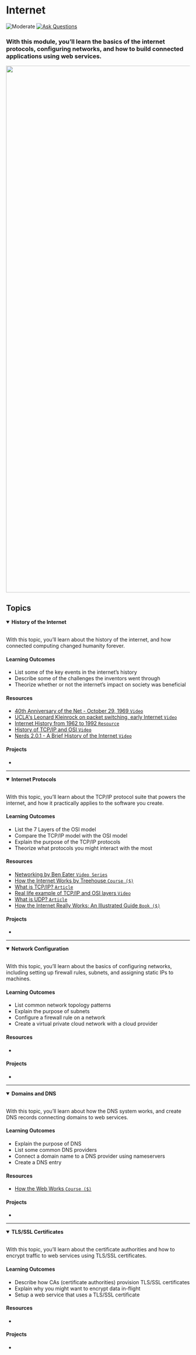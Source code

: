 # Internet

![Moderate](https://img.shields.io/badge/Difficulty-%E2%97%8F%20Easy-brightgreen?style=flat-square)
<a href="https://github.com/engineerkit/engineerkit/discussions">![Ask Questions](https://img.shields.io/badge/Ask%20Questions%20-blue.svg?style=flat-square&logo=discourse&logoWidth=15&labelColor=555&color=4d51cc)</a>

### With this module, you’ll learn the basics of the internet protocols, configuring networks, and how to build connected applications using web services.

<img width="1440" src="https://user-images.githubusercontent.com/894178/138342312-9b04d4be-ae91-429b-b5cf-3556b6caea5d.png">

## Topics

<details open>
   <summary><b>History of the Internet</b></summary><br/>

   With this topic, you’ll learn about the history of the internet, and how connected computing changed humanity forever.

   #### Learning Outcomes
   * List some of the key events in the internet’s history
   * Describe some of the challenges the inventors went through
   * Theorize whether or not the internet’s impact on society was beneficial

   #### Resources
   * [40th Anniversary of the Net - October 29, 1969 `Video`](https://www.youtube.com/watch?v=7duyl0ZZ5BQ)
   * [UCLA's Leonard Kleinrock on packet switching, early Internet `Video`](https://www.youtube.com/watch?v=rHHpwcZiEW4)
   * [Internet History from 1962 to 1992 `Resource`](https://www.computerhistory.org/internethistory/)
   * [History of TCP/IP and OSI `Video`](https://www.youtube.com/watch?v=CRdL1PcherM&list=PLIhvC56v63IJVXv0GJcl9vO5Z6znCVb1P&t=23s)
   * [Nerds 2.0.1 - A Brief History of the Internet `Video`](https://www.youtube.com/watch?v=L4D2nxQBmOM)

   #### Projects
   *
</details>

----

<details open>
   <summary><b>Internet Protocols</b></summary><br/>

   With this topic, you’ll learn about the TCP/IP protocol suite that powers the internet, and how it practically applies to the software you create.

   #### Learning Outcomes
   * List the 7 Layers of the OSI model
   * Compare the TCP/IP model with the OSI model
   * Explain the purpose of the TCP/IP protocols
   * Theorize what protocols you might interact with the most

   #### Resources
   * [Networking by Ben Eater `Video Series`](https://www.youtube.com/watch?v=XaGXPObx2Gs&list=PLowKtXNTBypH19whXTVoG3oKSuOcw_XeW)
   * [How the Internet Works by Treehouse `Course ($)`](https://teamtreehouse.com/library/how-the-internet-works)
   * [What is TCP/IP? `Article`](https://www.cloudflare.com/learning/ddos/glossary/tcp-ip/)
   * [Real life example of TCP/IP and OSI layers `Video`](https://www.youtube.com/watch?v=3kfO61Mensg)
   * [What is UDP? `Article`](https://www.cloudflare.com/learning/ddos/glossary/user-datagram-protocol-udp/)
   * [How the Internet Really Works: An Illustrated Guide `Book ($)`](https://www.amazon.com/Cats-Guide-Internet-Freedom-ebook/dp/B07ZC7GYCS)

   #### Projects
   *
</details>

----

<details open>
   <summary><b>Network Configuration</b></summary><br/>

   With this topic, you’ll learn about the basics of configuring networks, including setting up firewall rules, subnets, and assigning static IPs to machines.

   #### Learning Outcomes
   * List common network topology patterns
   * Explain the purpose of subnets
   * Configure a firewall rule on a network
   * Create a virtual private cloud network with a cloud provider

   #### Resources
   * 

   #### Projects
   *
</details>

----

<details open>
   <summary><b>Domains and DNS</b></summary><br/>

   With this topic, you’ll learn about how the DNS system works, and create DNS records connecting domains to web services.

   #### Learning Outcomes
   * Explain the purpose of DNS
   * List some common DNS providers
   * Connect a domain name to a DNS provider using nameservers
   * Create a DNS entry

   #### Resources
   * [How the Web Works `Course ($)`](https://teamtreehouse.com/library/how-the-web-works)

   #### Projects
   *
</details>

----

<details open>
   <summary><b>TLS/SSL Certificates</b></summary><br/>

   With this topic, you’ll learn about the certificate authorities and how to encrypt traffic to web services using TLS/SSL certificates.

   #### Learning Outcomes
   * Describe how CAs (certificate authorities) provision TLS/SSL certificates
   * Explain why you might want to encrypt data in-flight
   * Setup a web service that uses a TLS/SSL certificate

   #### Resources
   * 
   
   #### Projects
   *
</details>
